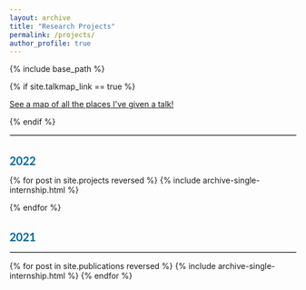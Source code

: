 ```yaml
---
layout: archive
title: "Research Projects"
permalink: /projects/
author_profile: true
---
```


{% include base_path %}

{% if site.talkmap_link == true %}
<p style="text-decoration:underline;"><a href="/talkmap.html">See a map of all the places I've given a talk!</a></p>
{% endif %}



<head>
  <style>
    date_title {
      font-family: 'Lato', Verdana, Helvetica, sans-serif;
      font-size: 20px;
      text-align: left;
      color: #069;
  }
  </style>
</head>

<body>
<hr style="border:1px solid #d3d3d3;width:100%;text-align:left;margin-left:0">
<br>
<date_title><b>2022</b></date_title>
    <!-- <hr style="border:1px solid #d3d3d3;width:100%;text-align:left;margin-left:0">-->

{% for post in site.projects reversed %}
  {% include archive-single-internship.html %}
 <!-- {% include archive-single-project.html %} -->
{% endfor %}
<p align=justify></p>
<br>
<date_title><b>2021</b></date_title>
    <hr style="border:1px solid #d3d3d3;width:100%;text-align:left;margin-left:0">
{% for post in site.publications reversed %}
  {% include archive-single-internship.html %}
 <!-- {% include archive-single-project.html %} -->
{% endfor %}
</body>
